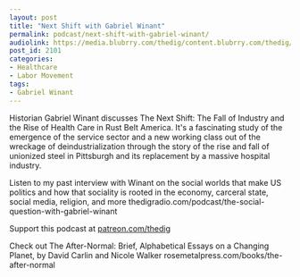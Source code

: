 ```yaml
---
layout: post
title: "Next Shift with Gabriel Winant"
permalink: podcast/next-shift-with-gabriel-winant/
audiolink: https://media.blubrry.com/thedig/content.blubrry.com/thedig/The_Dig-EP_339-Winant.mp3
post_id: 2101
categories: 
- Healthcare
- Labor Movement
tags: 
- Gabriel Winant
---
```


Historian Gabriel Winant discusses The Next Shift: The Fall of Industry and the Rise of Health Care in Rust Belt America. It's a fascinating study of the emergence of the service sector and a new working class out of the wreckage of deindustrialization through the story of the rise and fall of unionized steel in Pittsburgh and its replacement by a massive hospital industry.

Listen to my past interview with Winant on the social worlds that make US politics and how that sociality is rooted in the economy, carceral state, social media, religion, and more thedigradio.com/podcast/the-social-question-with-gabriel-winant

Support this podcast at [patreon.com/thedig](http://www.patreon.com/TheDig) 

Check out The After-Normal: Brief, Alphabetical Essays on a Changing Planet, by David Carlin and Nicole Walker rosemetalpress.com/books/the-after-normal